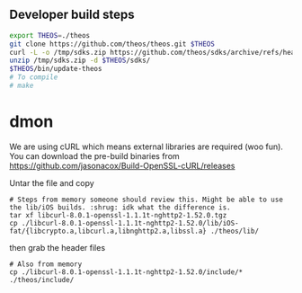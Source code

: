 ## Developer build steps

```sh
export THEOS=./theos
git clone https://github.com/theos/theos.git $THEOS
curl -L -o /tmp/sdks.zip https://github.com/theos/sdks/archive/refs/heads/master.zip
unzip /tmp/sdks.zip -d $THEOS/sdks/
$THEOS/bin/update-theos
# To compile
# make
```

# dmon

We are using cURL which means external libraries are required (woo fun). You can download the pre-build binaries from https://github.com/jasonacox/Build-OpenSSL-cURL/releases

Untar the file and copy

```
# Steps from memory someone should review this. Might be able to use the lib/iOS builds. :shrug: idk what the difference is.
tar xf libcurl-8.0.1-openssl-1.1.1t-nghttp2-1.52.0.tgz
cp ./libcurl-8.0.1-openssl-1.1.1t-nghttp2-1.52.0/lib/iOS-fat/{libcrypto.a,libcurl.a,libnghttp2.a,libssl.a} ./theos/lib/
```

then grab the header files

```
# Also from memory
cp ./libcurl-8.0.1-openssl-1.1.1t-nghttp2-1.52.0/include/* ./theos/include/
```
